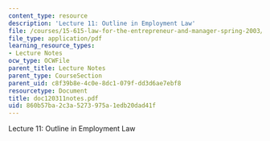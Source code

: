 ```yaml
---
content_type: resource
description: 'Lecture 11: Outline in Employment Law'
file: /courses/15-615-law-for-the-entrepreneur-and-manager-spring-2003/860b57ba2c3a5273975a1edb20dad41f_doc120311notes.pdf
file_type: application/pdf
learning_resource_types:
- Lecture Notes
ocw_type: OCWFile
parent_title: Lecture Notes
parent_type: CourseSection
parent_uid: c8f39b8e-4c0e-8dc1-079f-dd3d6ae7ebf8
resourcetype: Document
title: doc120311notes.pdf
uid: 860b57ba-2c3a-5273-975a-1edb20dad41f
---
```

Lecture 11: Outline in Employment Law

